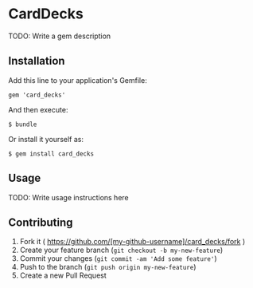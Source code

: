 # CardDecks

TODO: Write a gem description

## Installation

Add this line to your application's Gemfile:

    gem 'card_decks'

And then execute:

    $ bundle

Or install it yourself as:

    $ gem install card_decks

## Usage

TODO: Write usage instructions here

## Contributing

1. Fork it ( https://github.com/[my-github-username]/card_decks/fork )
2. Create your feature branch (`git checkout -b my-new-feature`)
3. Commit your changes (`git commit -am 'Add some feature'`)
4. Push to the branch (`git push origin my-new-feature`)
5. Create a new Pull Request
